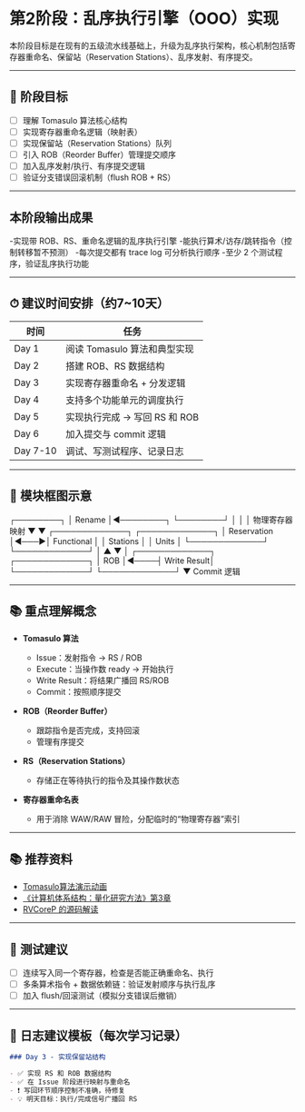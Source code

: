 # 第2阶段：乱序执行引擎（OOO）实现

本阶段目标是在现有的五级流水线基础上，升级为乱序执行架构，核心机制包括寄存器重命名、保留站（Reservation Stations）、乱序发射、有序提交。

---

## 🎯 阶段目标

- [ ] 理解 Tomasulo 算法核心结构
- [ ] 实现寄存器重命名逻辑（映射表）
- [ ] 实现保留站（Reservation Stations）队列
- [ ] 引入 ROB（Reorder Buffer）管理提交顺序
- [ ] 加入乱序发射/执行、有序提交逻辑
- [ ] 验证分支错误回滚机制（flush ROB + RS）

---

## 本阶段输出成果

-实现带 ROB、RS、重命名逻辑的乱序执行引擎
-能执行算术/访存/跳转指令（控制转移暂不预测）
-每次提交都有 trace log 可分析执行顺序
-至少 2 个测试程序，验证乱序执行功能

---

## ⏱ 建议时间安排（约7~10天）

| 时间 | 任务 |
|------|------|
| Day 1 | 阅读 Tomasulo 算法和典型实现 |
| Day 2 | 搭建 ROB、RS 数据结构 |
| Day 3 | 实现寄存器重命名 + 分发逻辑 |
| Day 4 | 支持多个功能单元的调度执行 |
| Day 5 | 实现执行完成 → 写回 RS 和 ROB |
| Day 6 | 加入提交与 commit 逻辑 |
| Day 7-10 | 调试、写测试程序、记录日志 |

---

## 🧩 模块框图示意

  ┌────────┐
  │ Rename │◄────────┐
  └────────┘         │
       │             │ 物理寄存器映射
       ▼             ▼
┌─────────────┐ ┌─────────────┐
│ Reservation │◄───▶│ Functional │
│ Stations │ │ Units │
└─────────────┘ └─────────────┘
│ ▲
▼ │
┌─────────────┐ ┌─────────────┐
│ ROB │◄────┤ Write Result│
└─────────────┘ └─────────────┘
▼
Commit 逻辑


---

## 📚 重点理解概念

- **Tomasulo 算法**
  - Issue：发射指令 → RS / ROB
  - Execute：当操作数 ready → 开始执行
  - Write Result：将结果广播回 RS/ROB
  - Commit：按照顺序提交

- **ROB（Reorder Buffer）**
  - 跟踪指令是否完成，支持回滚
  - 管理有序提交

- **RS（Reservation Stations）**
  - 存储正在等待执行的指令及其操作数状态

- **寄存器重命名表**
  - 用于消除 WAW/RAW 冒险，分配临时的“物理寄存器”索引

---

## 📚 推荐资料

- [Tomasulo算法演示动画](https://www.youtube.com/watch?v=Db4I2MrG6TY)
- [《计算机体系结构：量化研究方法》第3章](https://book.douban.com/subject/27069552/)
- [RVCoreP 的源码解读](https://github.com/AnonymousX1024/RVCoreP)

---

## 🧪 测试建议

- [ ] 连续写入同一个寄存器，检查是否能正确重命名、执行
- [ ] 多条算术指令 + 数据依赖链：验证发射顺序与执行乱序
- [ ] 加入 flush/回滚测试（模拟分支错误后撤销）

---

## 📘 日志建议模板（每次学习记录）

```markdown
### Day 3 - 实现保留站结构

- ✅ 实现 RS 和 ROB 数据结构
- ✅ 在 Issue 阶段进行映射与重命名
- ❗ 写回环节顺序控制不准确，待修复
- 💡 明天目标：执行/完成信号广播回 RS
